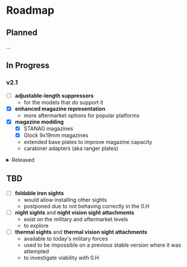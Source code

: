 # Roadmap

## Planned

...

## In Progress

### v2.1

- [ ] **adjustable-length suppressors**
  - for the models that do support it
- [x] **enhanced magazine representation**
  - more aftermarket options for popular platforms
- [x] **magazine modding**
  - [x] STANAG magazines
  - [x] Glock 9x19mm magazines
  - extended base plates to improve magazine capacity
  - carabiner adapters (aka ranger plates)

<details>
	<summary>Released</summary>

## Released

### v2.0

- [x] **overhaul contents of the mod**
  - remove some of the gunmods
    - primarily those with overlapping domains or effects that are too similar
  - replace others with streamlined versions
    - no more three-part compact suppressor
  - variantize each attachment
    - keep items generic while providing tacticool counterparts via `gun` variants
    - allow players who aren't tacticool-savvy to enjoy Armory as well
- [x] **rework AR-15 upper receivers**
  - model their dimensions and capabilities as accurately as possible
- [x] **new Army rifle attachments**
  - [x] SIG Sauer TANGO6T variable scope
    - [x] SIG Sauer Alpha4 scope mount
  - [x] Aimpoint CompM4 red dot sight
  - [x] AN/PSQ-23 laser sight/rangefinder
  - [x] DBAL-A2 (aka AN/PEQ-15A) laser sight
  - [x] LA-5B/PEQ laser sight

### v1.1

- [x] **variable-zoom scopes**
- [x] **SOPMOD attachments**
  - [x] Block I
    - [x] KAC QDSS NT4 suppressor
    - [x] Aimpoint CompM2
    - [x] Leupold Mark 4 MR/T 2.5-8x36mm variable scope
    - [x] Trijicon RX01 reflex sight
      - [x] Trijicon RX14 Picatinny mount
  - [x] Block II
    - [x] EOTech 553 holographic sight
    - [x] EOTech EXPS3-0 holographic sight
    - [x] Elcan SpecterDR 1—4× scope
    - [x] Docter MRD
- [x] **audit installation time**
  - QD devices should behave as such

## v1.0

- [x] **remodel existing attachments**
- [x] **new attachments**
  - [x] suppressors
  - [x] muzzle brakes
  - [x] reflex sights
  - [x] scopes
  - [x] suppressor covers
  - [x] laser sights
  - [x] foregrips
  - [x] etc.
- [x] **QD suppressor mounting**
- [x] **specialized sight mounts**

</details>

## TBD

- [ ] **foldable iron sights**
  - would allow installing other sights
  - postponed due to not behaving correctly in the 0.H
- [ ] **night sights** and **night vision sight attachments**
  - exist on the military and aftermarket levels
  - to explore
- [ ] **thermal sights** and **thermal vision sight attachments**
  - available to today's military forces
  - used to be impossible on a previous stable version where it was attempted
  - to investigate viability with 0.H
